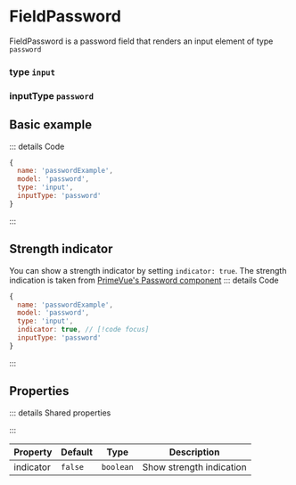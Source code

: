 # FieldPassword
FieldPassword is a password field that renders an input element of type `password`

### type `input`
### inputType `password`

<script setup>
import FieldPasswordExample from '/components/FieldPasswordExample.vue'
</script>

## Basic example
::: details Code
```javascript
{
  name: 'passwordExample', 
  model: 'password',
  type: 'input',
  inputType: 'password'
}
```
:::
<FieldPasswordExample />

## Strength indicator
You can show a strength indicator by setting `indicator: true`. The strength indication is taken from
[PrimeVue's Password component](https://github.com/primefaces/primevue/blob/master/packages/primevue/src/password/Password.vue) 
::: details Code
```javascript
{
  name: 'passwordExample', 
  model: 'password',
  type: 'input',
  indicator: true, // [!code focus]
  inputType: 'password'
}
```
:::
<FieldPasswordExample has-indicator />

## Properties
::: details Shared properties
<!--@include: @/parts/shared-field-properties.md-->
:::

| Property  | Default | Type       | Description              |
|-----------|---------|------------|--------------------------|
| indicator | `false`   | `boolean`  | Show strength indication |